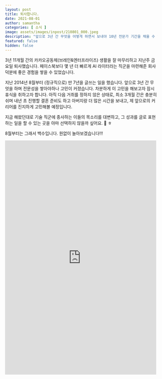 ```yaml
---
layout: post
title: 퇴사합니다.
date: 2021-08-01
author: samantha
categories: [ 소식 ]
image: assets/images/inpost/210801_000.jpeg
description: "앞으로 3년 간 무엇을 어떻게 하면서 보내야 10년 전문가 기간을 채울 수 있을지에 대한 고민이 커졌습니다. 이를 위한 충분한 시간을 갖고자합니다."
featured: false
hidden: false
---
```


3년 11개월 간의 카카오공동체(브레인&엔터프라이즈) 생활을 잘 마무리하고 지난주 금요일 퇴사했습니다. 페이스북보다 몇 년 더 빠르게 AI 라이터라는 직군을 마련해준 회사 덕분에 좋은 경험을 쌓을 수 있었습니다.

지난 2014년 8월부터 (정규직으로) 만 7년을 글쓰는 일을 했습니다. 앞으로 3년 간 무엇을 하며 전문성을 쌓아야하나 고민이 커졌습니다. 차분하게 이 고민을 해보고자 잠시 휴식을 취하고자 합니다. 아직 다음 거취를 정하지 않은 상태로, 최소 3개월 간은 충분히 쉬며 내년 초 진행할 결혼 준비도 하고 아버지랑 더 많은 시간을 보내고, 제 앞으로의 커리어를 진지하게 고민해볼 예정입니다.

지금 해왔던대로 기술 직군에 종사하는 이들의 목소리를 대변하고, 그 성과를 글로 표현하는 일을 할 수 있는 곳을 아마 선택하지 않을까 싶어요. 🙂 ㅎ

8월부터는 그래서 백수입니다. 원없이 놀아보겠습니다!!!

<iframe src="https://www.facebook.com/plugins/post.php?href=https%3A%2F%2Fwww.facebook.com%2Fsamantha.writer89%2Fposts%2F4311937908863910&show_text=true&width=500" width="500" height="773" style="border:none;overflow:hidden" scrolling="no" frameborder="0" allowfullscreen="true" allow="autoplay; clipboard-write; encrypted-media; picture-in-picture; web-share"></iframe>

